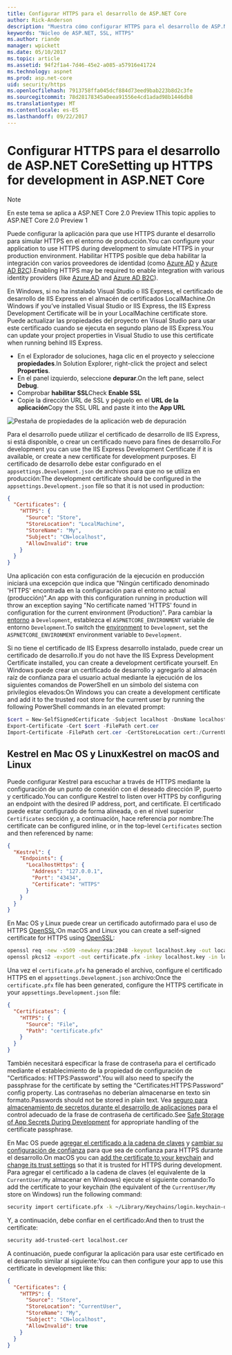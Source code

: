 ```yaml
---
title: Configurar HTTPS para el desarrollo de ASP.NET Core
author: Rick-Anderson
description: "Muestra cómo configurar HTTPS para el desarrollo de ASP.NET Core 2.0."
keywords: "Núcleo de ASP.NET, SSL, HTTPS"
ms.author: riande
manager: wpickett
ms.date: 05/10/2017
ms.topic: article
ms.assetid: 94f2f1a4-7d46-45e2-a085-a57916e41724
ms.technology: aspnet
ms.prod: asp.net-core
uid: security/https
ms.openlocfilehash: 7913758ffa045dcf884d73eed9bab223b8d2c3fe
ms.sourcegitcommit: 78d28178345a0eea91556e4cd1adad98b1446db8
ms.translationtype: MT
ms.contentlocale: es-ES
ms.lasthandoff: 09/22/2017
---
```

# <a name="setting-up-https-for-development-in-aspnet-core"></a><span data-ttu-id="34ba3-104">Configurar HTTPS para el desarrollo de ASP.NET Core</span><span class="sxs-lookup"><span data-stu-id="34ba3-104">Setting up HTTPS for development in ASP.NET Core</span></span>

> [!NOTE] 
> <span data-ttu-id="34ba3-105">En este tema se aplica a ASP.NET Core 2.0 Preview 1</span><span class="sxs-lookup"><span data-stu-id="34ba3-105">This topic applies to ASP.NET Core 2.0 Preview 1</span></span>

<span data-ttu-id="34ba3-106">Puede configurar la aplicación para que use HTTPS durante el desarrollo para simular HTTPS en el entorno de producción.</span><span class="sxs-lookup"><span data-stu-id="34ba3-106">You can configure your application to use HTTPS during development to simulate HTTPS in your production environment.</span></span> <span data-ttu-id="34ba3-107">Habilitar HTTPS posible que deba habilitar la integración con varios proveedores de identidad (como [Azure AD](https://azure.microsoft.com/services/active-directory) y [Azure AD B2C](https://azure.microsoft.com/services/active-directory-b2c/)).</span><span class="sxs-lookup"><span data-stu-id="34ba3-107">Enabling HTTPS may be required to enable integration with various identity providers (like [Azure AD](https://azure.microsoft.com/services/active-directory) and [Azure AD B2C](https://azure.microsoft.com/services/active-directory-b2c/)).</span></span>

<a name="iisxpress"></a>

<span data-ttu-id="34ba3-108">En Windows, si no ha instalado Visual Studio o IIS Express, el certificado de desarrollo de IIS Express en el almacén de certificados LocalMachine.</span><span class="sxs-lookup"><span data-stu-id="34ba3-108">On Windows if you’ve installed Visual Studio or IIS Express, the IIS Express Development Certificate will be in your LocalMachine certificate store.</span></span> <span data-ttu-id="34ba3-109">Puede actualizar las propiedades del proyecto en Visual Studio para usar este certificado cuando se ejecuta en segundo plano de IIS Express.</span><span class="sxs-lookup"><span data-stu-id="34ba3-109">You can update your project properties in Visual Studio to use this certificate when running behind IIS Express.</span></span>

   * <span data-ttu-id="34ba3-110">En el Explorador de soluciones, haga clic en el proyecto y seleccione **propiedades**.</span><span class="sxs-lookup"><span data-stu-id="34ba3-110">In Solution Explorer, right-click the project and select **Properties**.</span></span>
   * <span data-ttu-id="34ba3-111">En el panel izquierdo, seleccione **depurar**.</span><span class="sxs-lookup"><span data-stu-id="34ba3-111">On the left pane, select **Debug**.</span></span>
   * <span data-ttu-id="34ba3-112">Comprobar **habilitar SSL**</span><span class="sxs-lookup"><span data-stu-id="34ba3-112">Check **Enable SSL**</span></span>
   * <span data-ttu-id="34ba3-113">Copie la dirección URL de SSL y péguelo en el **URL de la aplicación**</span><span class="sxs-lookup"><span data-stu-id="34ba3-113">Copy the SSL URL and paste it into the **App URL**</span></span>

![Pestaña de propiedades de la aplicación web de depuración](enforcing-ssl/_static/ssl.png)

<span data-ttu-id="34ba3-115">Para el desarrollo puede utilizar el certificado de desarrollo de IIS Express, si está disponible, o crear un certificado nuevo para fines de desarrollo.</span><span class="sxs-lookup"><span data-stu-id="34ba3-115">For development you can use the IIS Express Development Certificate if it is available, or create a new certificate for development purposes.</span></span> <span data-ttu-id="34ba3-116">El certificado de desarrollo debe estar configurado en el `appsettings.Development.json` de archivos para que no se utiliza en producción:</span><span class="sxs-lookup"><span data-stu-id="34ba3-116">The development certificate should be configured in the `appsettings.Development.json` file so that it is not used in production:</span></span>

```json
{
  "Certificates": {
    "HTTPS": {
      "Source": "Store",
      "StoreLocation": "LocalMachine",
      "StoreName": "My",
      "Subject": "CN=localhost",
      "AllowInvalid": true
    }
  }
}
```

<span data-ttu-id="34ba3-117">Una aplicación con esta configuración de la ejecución en producción iniciará una excepción que indica que "Ningún certificado denominado 'HTTPS' encontrada en la configuración para el entorno actual (producción)".</span><span class="sxs-lookup"><span data-stu-id="34ba3-117">An app with this configuration running in production will throw an exception saying "No certificate named 'HTTPS' found in configuration for the current environment (Production)".</span></span> <span data-ttu-id="34ba3-118">Para cambiar la [entorno](xref:fundamentals/environments) a `Development`, establezca el `ASPNETCORE_ENVIRONMENT` variable de entorno `Development`.</span><span class="sxs-lookup"><span data-stu-id="34ba3-118">To switch the [environment](xref:fundamentals/environments) to `Development`, set the `ASPNETCORE_ENVIRONMENT` environment variable to `Development`.</span></span>

<span data-ttu-id="34ba3-119">Si no tiene el certificado de IIS Express desarrollo instalado, puede crear un certificado de desarrollo.</span><span class="sxs-lookup"><span data-stu-id="34ba3-119">If you do not have the IIS Express Development Certificate installed, you can create a development certificate yourself.</span></span> <span data-ttu-id="34ba3-120">En Windows puede crear un certificado de desarrollo y agregarlo al almacén raíz de confianza para el usuario actual mediante la ejecución de los siguientes comandos de PowerShell en un símbolo del sistema con privilegios elevados:</span><span class="sxs-lookup"><span data-stu-id="34ba3-120">On Windows you can create a development certificate and add it to the trusted root store for the current user by running the following PowerShell commands in an elevated prompt:</span></span>

```powershell
$cert = New-SelfSignedCertificate -Subject localhost -DnsName localhost -FriendlyName "ASP.NET Core Development" -KeyUsage DigitalSignature -TextExtension @("2.5.29.37={text}1.3.6.1.5.5.7.3.1") 
Export-Certificate -Cert $cert -FilePath cert.cer
Import-Certificate -FilePath cert.cer -CertStoreLocation cert:/CurrentUser/Root
```

<a name="OpenSSL"></a>

## <a name="kestrel-on--macos-and-linux"></a><span data-ttu-id="34ba3-121">Kestrel en Mac OS y Linux</span><span class="sxs-lookup"><span data-stu-id="34ba3-121">Kestrel on  macOS and Linux</span></span>

<span data-ttu-id="34ba3-122">Puede configurar Kestrel para escuchar a través de HTTPS mediante la configuración de un punto de conexión con el deseado dirección IP, puerto y certificado.</span><span class="sxs-lookup"><span data-stu-id="34ba3-122">You can  configure Kestrel to listen over HTTPS by configuring an endpoint with the desired IP address, port, and certificate.</span></span> <span data-ttu-id="34ba3-123">El certificado puede estar configurado de forma alineada, o en el nivel superior `Certificates` sección y, a continuación, hace referencia por nombre:</span><span class="sxs-lookup"><span data-stu-id="34ba3-123">The certificate can be configured inline, or in the top-level `Certificates` section and then referenced by name:</span></span>

```json
{
  "Kestrel": {
    "Endpoints": {
      "LocalhostHttps": {
        "Address": "127.0.0.1",
        "Port": "43434",
        "Certificate": "HTTPS"
      }
    }
  }
}

```

<span data-ttu-id="34ba3-124">En Mac OS y Linux puede crear un certificado autofirmado para el uso de HTTPS [OpenSSL](https://www.openssl.org/):</span><span class="sxs-lookup"><span data-stu-id="34ba3-124">On macOS and Linux you can create a self-signed certificate for HTTPS using [OpenSSL](https://www.openssl.org/):</span></span>

```bash
openssl req -new -x509 -newkey rsa:2048 -keyout localhost.key -out localhost.cer -days 365 -subj /CN=localhost
openssl pkcs12 -export -out certificate.pfx -inkey localhost.key -in localhost.cer
```

<span data-ttu-id="34ba3-125">Una vez el `certificate.pfx` ha generado el archivo, configure el certificado HTTPS en el `appsettings.Development.json` archivo:</span><span class="sxs-lookup"><span data-stu-id="34ba3-125">Once the `certificate.pfx` file has been generated, configure the HTTPS certificate in your `appsettings.Development.json` file:</span></span>

```json
{
  "Certificates": {
    "HTTPS": {
      "Source": "File",
      "Path": "certificate.pfx"
    }
  }
}
```

<span data-ttu-id="34ba3-126">También necesitará especificar la frase de contraseña para el certificado mediante el establecimiento de la propiedad de configuración de "Certificados: HTTPS:Password".</span><span class="sxs-lookup"><span data-stu-id="34ba3-126">You will also need to specify the passphrase for the certificate by setting the “Certificates:HTTPS:Password” config property.</span></span> <span data-ttu-id="34ba3-127">Las contraseñas no deberían almacenarse en texto sin formato.</span><span class="sxs-lookup"><span data-stu-id="34ba3-127">Passwords should not be stored in plain text.</span></span> <span data-ttu-id="34ba3-128">Vea [seguro para almacenamiento de secretos durante el desarrollo de aplicaciones](app-secrets.md) para el control adecuado de la frase de contraseña de certificado.</span><span class="sxs-lookup"><span data-stu-id="34ba3-128">See [Safe Storage of App Secrets During Development](app-secrets.md) for appropriate handling of the certificate passphrase.</span></span>

<span data-ttu-id="34ba3-129">En Mac OS puede [agregar el certificado a la cadena de claves](https://support.apple.com/kb/PH20129?locale=en_US) y [cambiar su configuración de confianza](https://support.apple.com/kb/PH20127?locale=en_US&viewlocale=en_US) para que sea de confianza para HTTPS durante el desarrollo.</span><span class="sxs-lookup"><span data-stu-id="34ba3-129">On macOS you can [add the certificate to your keychain](https://support.apple.com/kb/PH20129?locale=en_US) and [change its trust settings](https://support.apple.com/kb/PH20127?locale=en_US&viewlocale=en_US) so that it is trusted for HTTPS during development.</span></span> <span data-ttu-id="34ba3-130">Para agregar el certificado a la cadena de claves (el equivalente de la `CurrentUser/My` almacenar en Windows) ejecute el siguiente comando:</span><span class="sxs-lookup"><span data-stu-id="34ba3-130">To add the certificate to your keychain (the equivalent of the `CurrentUser/My` store on Windows) run the following command:</span></span>

```bash
security import certificate.pfx -k ~/Library/Keychains/login.keychain-db
```

<span data-ttu-id="34ba3-131">Y, a continuación, debe confiar en el certificado:</span><span class="sxs-lookup"><span data-stu-id="34ba3-131">And then to trust the certificate:</span></span>

```bash
security add-trusted-cert localhost.cer
```

<span data-ttu-id="34ba3-132">A continuación, puede configurar la aplicación para usar este certificado en el desarrollo similar al siguiente:</span><span class="sxs-lookup"><span data-stu-id="34ba3-132">You can then configure your app to use this certificate in development like this:</span></span>

```json
{
  "Certificates": {
    "HTTPS": {
      "Source": "Store",
      "StoreLocation": "CurrentUser",
      "StoreName": "My",
      "Subject": "CN=localhost",
      "AllowInvalid": true
    }
  }
}
```
